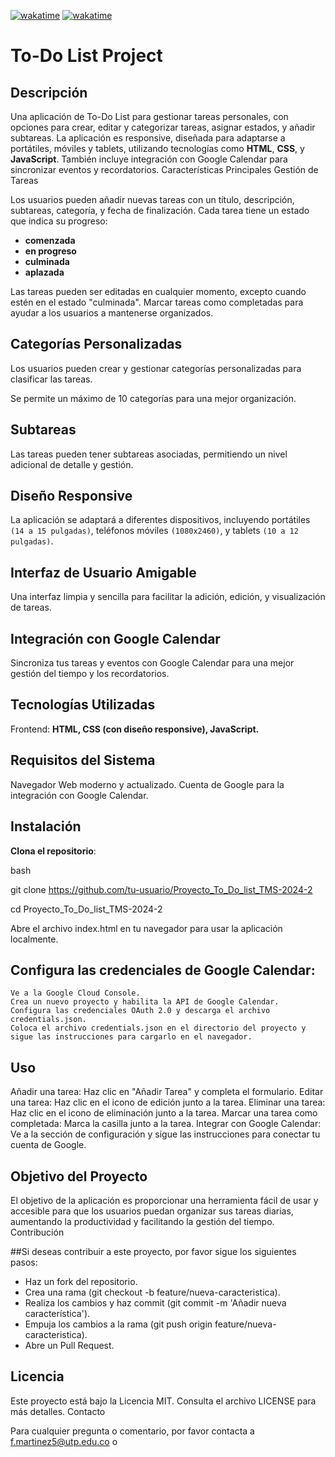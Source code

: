 [![wakatime](https://wakatime.com/badge/user/018e3e70-a193-4cb2-9e69-1ab76073c1ea/project/b9b93716-4353-4432-b8b0-e1c166fe82ec.svg)](https://wakatime.com/badge/user/018e3e70-a193-4cb2-9e69-1ab76073c1ea/project/b9b93716-4353-4432-b8b0-e1c166fe82ec)
[![wakatime](https://wakatime.com/badge/user/018e3e70-a193-4cb2-9e69-1ab76073c1ea/project/a404ee78-b5af-4373-87d0-71c7e7de7cab.svg)](https://wakatime.com/badge/user/018e3e70-a193-4cb2-9e69-1ab76073c1ea/project/a404ee78-b5af-4373-87d0-71c7e7de7cab)
# To-Do List Project

## Descripción
Una aplicación de To-Do List para gestionar tareas personales, con opciones para crear, editar y categorizar tareas, asignar estados, y añadir subtareas. La aplicación es responsive, diseñada para adaptarse a portátiles, móviles y tablets, utilizando tecnologías como **HTML**, **CSS**, y **JavaScript**. También incluye integración con Google Calendar para sincronizar eventos y recordatorios. Características Principales Gestión de Tareas

Los usuarios pueden añadir nuevas tareas con un título, descripción, subtareas, categoría, y fecha de finalización.
Cada tarea tiene un estado que indica su progreso: 

- **comenzada**
- **en progreso**
- **culminada**
- **aplazada**

Las tareas pueden ser editadas en cualquier momento, excepto cuando estén en el estado "culminada".
Marcar tareas como completadas para ayudar a los usuarios a mantenerse organizados.

## Categorías Personalizadas

Los usuarios pueden crear y gestionar categorías personalizadas para clasificar las tareas.

Se permite un máximo de 10 categorías para una mejor organización.

## Subtareas

Las tareas pueden tener subtareas asociadas, permitiendo un nivel adicional de detalle y gestión.

## Diseño Responsive

La aplicación se adaptará a diferentes dispositivos, incluyendo portátiles `(14 a 15 pulgadas)`, teléfonos móviles `(1080x2460)`, y tablets `(10 a 12 pulgadas)`.

## Interfaz de Usuario Amigable

Una interfaz limpia y sencilla para facilitar la adición, edición, y visualización de tareas.

## Integración con Google Calendar

Sincroniza tus tareas y eventos con Google Calendar para una mejor gestión del tiempo y los recordatorios.

## Tecnologías Utilizadas

Frontend: **HTML, CSS (con diseño responsive), JavaScript.**

## Requisitos del Sistema

Navegador Web moderno y actualizado.
Cuenta de Google para la integración con Google Calendar.

## Instalación

**Clona el repositorio**:

bash

git clone https://github.com/tu-usuario/Proyecto_To_Do_list_TMS-2024-2

cd Proyecto_To_Do_list_TMS-2024-2

Abre el archivo index.html en tu navegador para usar la aplicación localmente.

## Configura las credenciales de Google Calendar:
    Ve a la Google Cloud Console.
    Crea un nuevo proyecto y habilita la API de Google Calendar.
    Configura las credenciales OAuth 2.0 y descarga el archivo credentials.json.
    Coloca el archivo credentials.json en el directorio del proyecto y sigue las instrucciones para cargarlo en el navegador.

## Uso

Añadir una tarea: Haz clic en "Añadir Tarea" y completa el formulario.
Editar una tarea: Haz clic en el icono de edición junto a la tarea.
Eliminar una tarea: Haz clic en el icono de eliminación junto a la tarea.
Marcar una tarea como completada: Marca la casilla junto a la tarea.
Integrar con Google Calendar: Ve a la sección de configuración y sigue las instrucciones para conectar tu cuenta de Google.

## Objetivo del Proyecto

El objetivo de la aplicación es proporcionar una herramienta fácil de usar y accesible para que los usuarios puedan organizar sus tareas diarias, aumentando la productividad y facilitando la gestión del tiempo. Contribución

##Si deseas contribuir a este proyecto, por favor sigue los siguientes pasos:

- Haz un fork del repositorio.
- Crea una rama (git checkout -b feature/nueva-caracteristica).
- Realiza los cambios y haz commit (git commit -m 'Añadir nueva característica').
- Empuja los cambios a la rama (git push origin feature/nueva-caracteristica).
- Abre un Pull Request.

## Licencia

Este proyecto está bajo la Licencia MIT. Consulta el archivo LICENSE para más detalles. Contacto

Para cualquier pregunta o comentario, por favor contacta a f.martinez5@utp.edu.co o 
